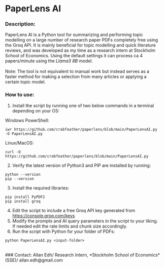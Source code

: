 # PaperLens AI

### Description:
PaperLens AI is a Python tool for summarizing and performing topic modelling on a large number of research paper PDFs completely free using the Groq API. It is mainly beneficial for topic modelling and quick literature reviews, and was developed as my time as a research intern at Stockholm School of Economics. Using the default settings it can process ca 4 papers/minute using the *Llama3 8B* model.<br/>
<br/>
Note: The tool is not equivalent to manual work but instead serves as a faster method for making a selection from many articles or applying a certain topic model.
<br/>
### How to use:
1. Install the script by running one of two below commands in a terminal depending on your OS:

Windows PowerShell:
```
iwr https://github.com/crabfeather/paperlens/blob/main/PaperLensAI.py -O PaperLensAI.py
```
Linux/MacOS:
```
curl -O https://github.com/crabfeather/paperlens/blob/main/PaperLensAI.py
```
2. Verify the latest version of Python3 and PIP are installed by running:
```
python --version
pip --version
```
3. Install the required libraries:
```
pip install PyPDF2
pip install groq
```
4. Edit the script to include a free Groq API key generated from https://console.groq.com/keys
5. Modify the prompts and AI query parameters in the script to your liking. If needed edit the rate limits and chunk size accordingly.
6. Run the script with Python for your folder of PDFs:
```
python PaperLensAI.py <input-folder>
```
<br/>
### Contact:
Allan Edh/
Research Intern, *Stockholm School of Economics* (SSE)/
allan.edh@gmail.com
